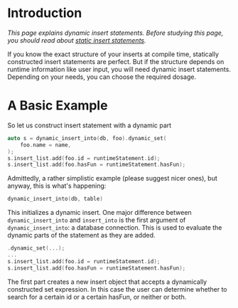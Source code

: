 # Introduction
_This page explains dynamic insert statements. Before studying this page, you should read about [static insert statements](Insert.md)._

If you know the exact structure of your inserts at compile time, statically constructed insert statements are perfect. But if the structure depends on runtime information like user input, you will need dynamic insert statements. Depending on your needs, you can choose the required dosage.

# A Basic Example
So let us construct insert statement with a dynamic part
```C++
auto s = dynamic_insert_into(db, foo).dynamic_set(
    foo.name = name,
);
s.insert_list.add(foo.id = runtimeStatement.id);
s.insert_list.add(foo.hasFun = runtimeStatement.hasFun);
```
Admittedly, a rather simplistic example (please suggest nicer ones), but anyway, this is what's happening:
```C++
dynamic_insert_into(db, table) 
```
This initializes a dynamic insert. One major difference between `dynamic_insert_into` and `insert_into` is the first argument of `dynamic_insert_into`: a database connection. This is used to evaluate the dynamic parts of the statement as they are added.

```C++
.dynamic_set(...);
...
s.insert_list.add(foo.id = runtimeStatement.id);
s.insert_list.add(foo.hasFun = runtimeStatement.hasFun);
```
The first part creates a new insert object that accepts a dynamically constructed set expression. In this case the user can determine whether to search for a certain id or a certain hasFun, or neither or both.
